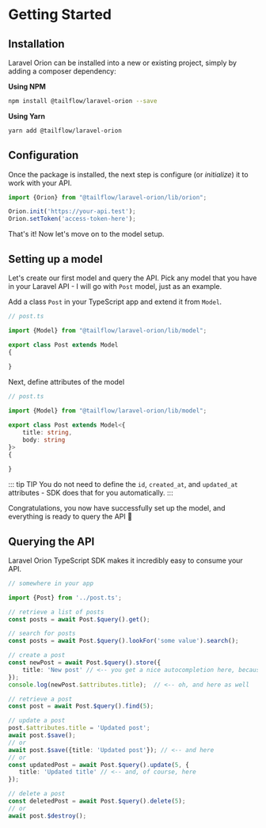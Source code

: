 # Getting Started

## Installation

Laravel Orion can be installed into a new or existing project, simply by adding a composer dependency:

**Using NPM**
```bash
npm install @tailflow/laravel-orion --save
```

**Using Yarn**
```bash
yarn add @tailflow/laravel-orion
```

## Configuration

Once the package is installed, the next step is configure (or *initialize*) it to work with your API.

```typescript
import {Orion} from "@tailflow/laravel-orion/lib/orion";

Orion.init('https://your-api.test');
Orion.setToken('access-token-here');
```
That's it! Now let's move on to the model setup.

## Setting up a model

Let's create our first model and query the API. Pick any model that you have in your Laravel API - I will go with `Post` model, just as an example.

Add a class `Post` in your TypeScript app and extend it from `Model`.

```typescript
// post.ts

import {Model} from "@tailflow/laravel-orion/lib/model";

export class Post extends Model
{
    
}
```

Next, define attributes of the model

```typescript
// post.ts

import {Model} from "@tailflow/laravel-orion/lib/model";

export class Post extends Model<{
    title: string,
    body: string
}>
{
    
}
```

::: tip TIP
You do not need to define the `id`, `created_at`, and `updated_at` attributes - SDK does that for you automatically.
:::

Congratulations, you now have successfully set up the model, and everything is ready to query the API 🎉

## Querying the API

Laravel Orion TypeScript SDK makes it incredibly easy to consume your API.

```typescript
// somewhere in your app

import {Post} from '../post.ts';

// retrieve a list of posts
const posts = await Post.$query().get();

// search for posts
const posts = await Post.$query().lookFor('some value').search();

// create a post
const newPost = await Post.$query().store({
    title: 'New post' // <-- you get a nice autocompletion here, because the attributes are typed 
});
console.log(newPost.$attributes.title);  // <-- oh, and here as well

// retrieve a post
const post = await Post.$query().find(5);

// update a post
post.$attributes.title = 'Updated post';
await post.$save();
// or
await post.$save({title: 'Updated post'}); // <-- and here
// or
const updatedPost = await Post.$query().update(5, {
   title: 'Updated title' // <-- and, of course, here
});

// delete a post
const deletedPost = await Post.$query().delete(5);
// or
await post.$destroy();
```